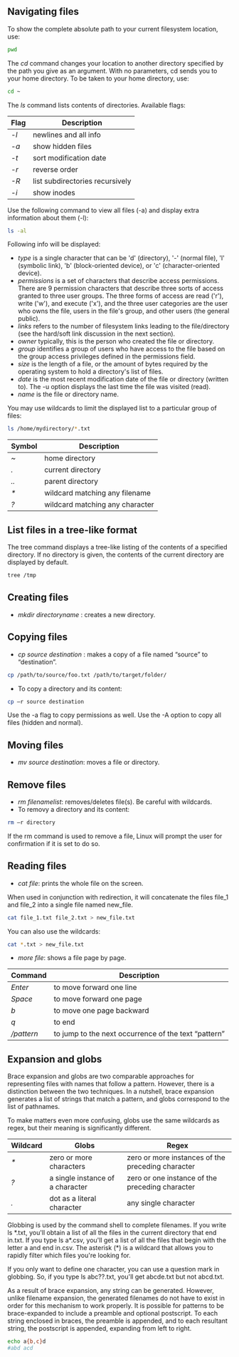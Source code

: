 <h2>Navigating files</h2>

To show the complete absolute path to your current filesystem location, use:

```bash
pwd
```

The <i>cd</i> command changes your location to another directory specified by the path you give as an argument. With no parameters, cd sends you to your home directory. To be taken to your home directory, use:

```bash
cd ~
```

The <i>ls</i> command lists contents of directories. Available flags:

| Flag | Description |
| --- | --- |
| <i>-l</i> | newlines and all info |
| <i>-a</i> | show hidden files |
| <i>-t</i> | sort modification date |
| <i>-r</i> | reverse order |
| <i>-R</i> |  list subdirectories recursively |
| <i>-i</i> | show inodes |

Use the following command to view all files (-a) and display extra information about them (-l):

```bash
ls -al
```

Following info will be displayed:

- <i>type</i> is a single character that can be 'd' (directory), '-' (normal file), 'l' (symbolic link), 'b' (block-oriented device), or 'c' (character-oriented device).
- <i>permissions</i> is a set of characters that describe access permissions. There are 9 permission characters that describe three sorts of access granted to three user groups. The three forms of access are read ('r'), write ('w'), and execute ('x'), and the three user categories are the user who owns the file, users in the file's group, and other users (the general public).
- <i>links</i> refers to the number of filesystem links leading to the file/directory (see the hard/soft link discussion in the next section).
- <i>owner</i> typically, this is the person who created the file or directory.
- <i>group</i> identifies a group of users who have access to the file based on the group access privileges defined in the permissions field.
- <i>size</i> is the length of a file, or the amount of bytes required by the operating system to hold a directory's list of files.
- <i>date</i> is the most recent modification date of the file or directory (written to). The -u option displays the last time the file was visited (read).
- <i>name</i> is the file or directory name.

You may use wildcards to limit the displayed list to a particular group of files:

```bash
ls /home/mydirectory/*.txt
```

| Symbol | Description |
| --- | --- |
| <i>~</i> | home directory |
| <i>.</i> | current directory |
| <i>..</i> | parent directory |
| <i>*</i> | wildcard matching any filename |
| <i>?</i> | wildcard matching any character |

<h2>List files in a tree-like format</h2>
The tree command displays a tree-like listing of the contents of a specified directory. If no directory is given, the contents of the current directory are displayed by default.

```bash
tree /tmp
```

<h2>Creating files</h2>

* <i>mkdir directoryname</i> : creates a new directory.

<h2>Copying files</h2>

* <i>cp source destination</i> : makes a copy of a file named “source” to “destination”.

```bash
cp /path/to/source/foo.txt /path/to/target/folder/
```
* To copy a directory and its content:

```bash
cp –r source destination
```

Use the -a flag to copy permissions as well.
Use the -A option to copy all files (hidden and normal).

<h2>Moving files</h2>

* <i>mv source destination</i>: moves a file or directory.

<h2>Remove files</h2>

* <i>rm filenamelist</i>: removes/deletes file(s). Be careful with wildcards.
* To removy a directory and its content:

```bash
rm –r directory
```

If the rm command is used to remove a file, Linux will prompt the user for confirmation if it is set to do so.

<h2>Reading files</h2>

* <i>cat file</i>: prints the whole file on the screen. 

When used in conjunction with redirection, it will concatenate the files file_1 and file_2 into a single file named new_file.

```bash
cat file_1.txt file_2.txt > new_file.txt
```

You can also use the wildcards:

```bash
cat *.txt > new_file.txt
```

* <i>more file</i>: shows a file page by page. 

| Command | Description |
| --- | --- |
| <i>Enter</i> | to move forward one line |
| <i>Space</i> | to move forward one page |
| <i>b</i> | to move one page backward |
| <i>q</i> | to end |
| <i>/pattern</i> | to jump to the next occurrence of the text “pattern” |

<h2>Expansion and globs</h2>
Brace expansion and globs are two comparable approaches for representing files with names that follow a pattern.
However, there is a distinction between the two techniques.
In a nutshell, brace expansion generates a list of strings that match a pattern, and globs correspond to the list of pathnames.

To make matters even more confusing, globs use the same wildcards as regex, but their meaning is significantly different. 

| Wildcard | Globs | Regex |
| --- | --- | --- |
| <i>*</i> | zero or more characters | zero or more instances of the preceding character |
| <i>?</i> | a single instance of a character | zero or one instance of the preceding character |
| <i>.</i> | dot as a literal character  | any single character |

Globbing is used by the command shell to complete filenames. If you write ls \*.txt, you'll obtain a list of all the files in the current directory that end in.txt. If you type ls a*.csv, you'll get a list of all the files that begin with the letter a and end in.csv. The asterisk (\*) is a wildcard that allows you to rapidly filter which files you're looking for.

If you only want to define one character, you can use a question mark in globbing. So, if you type ls abc??.txt, you'll get abcde.txt but not abcd.txt.

As a result of brace expansion, any string can be generated. However, unlike filename expansion, the generated filenames do not have to exist in order for this mechanism to work properly. It is possible for patterns to be brace-expanded to include a preamble and optional postscript. To each string enclosed in braces, the preamble is appended, and to each resultant string, the postscript is appended, expanding from left to right. 

```bash
echo a{b,c}d
#abd acd
```
